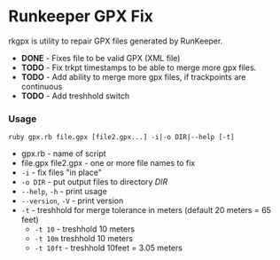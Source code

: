 Runkeeper GPX Fix
=======================================================================

rkgpx is utility to repair GPX files generated by RunKeeper.

   * __DONE__ - Fixes file to be valid GPX (XML file)
   * __TODO__ - Fix trkpt timestamps to be able to merge more gpx files.
   * __TODO__ - Add ability to merge more gpx files, if trackpoints are continuous
   * __TODO__ - Add treshhold switch

### Usage

`ruby gpx.rb file.gpx [file2.gpx...] -i|-o DIR|--help [-t]`

   * gpx.rb - name of script
   * file.gpx file2.gpx - one or more file names to fix
   * `-i` - fix files "in place"
   * `-o DIR` - put output files to directory _DIR_
   * `--help`, `-h` - print usage
   * `--version`, `-V` - print version
   * `-t` - treshhold for merge tolerance in meters (default 20 meters = 65 feet)
      * `-t 10` - treshhold 10 meters
      * `-t 10m` treshhold 10 meters
      * `-t 10ft` - treshhold 10feet = 3.05 meters
